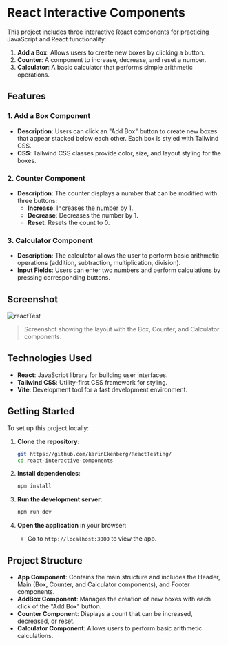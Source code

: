 # React Interactive Components

This project includes three interactive React components for practicing JavaScript and React functionality:
1. **Add a Box**: Allows users to create new boxes by clicking a button.
2. **Counter**: A component to increase, decrease, and reset a number.
3. **Calculator**: A basic calculator that performs simple arithmetic operations.

## Features

### 1. Add a Box Component

- **Description**: Users can click an "Add Box" button to create new boxes that appear stacked below each other. Each box is styled with Tailwind CSS.
- **CSS**: Tailwind CSS classes provide color, size, and layout styling for the boxes.

### 2. Counter Component

- **Description**: The counter displays a number that can be modified with three buttons:
  - **Increase**: Increases the number by 1.
  - **Decrease**: Decreases the number by 1.
  - **Reset**: Resets the count to 0.

### 3. Calculator Component

- **Description**: The calculator allows the user to perform basic arithmetic operations (addition, subtraction, multiplication, division).
- **Input Fields**: Users can enter two numbers and perform calculations by pressing corresponding buttons.

## Screenshot

![reactTest](https://github.com/user-attachments/assets/225fc386-f4f1-4d50-b67f-486f0e7561ea)



> Screenshot showing the layout with the Box, Counter, and Calculator components.

## Technologies Used

- **React**: JavaScript library for building user interfaces.
- **Tailwind CSS**: Utility-first CSS framework for styling.
- **Vite**: Development tool for a fast development environment.

## Getting Started

To set up this project locally:

1. **Clone the repository**:
   ```bash
   git https://github.com/karinEkenberg/ReactTesting/
   cd react-interactive-components
   ```

2. **Install dependencies**:
   ```bash
   npm install
   ```

3. **Run the development server**:
   ```bash
   npm run dev
   ```

4. **Open the application** in your browser:
   - Go to `http://localhost:3000` to view the app.

## Project Structure

- **App Component**: Contains the main structure and includes the Header, Main (Box, Counter, and Calculator components), and Footer components.
- **AddBox Component**: Manages the creation of new boxes with each click of the "Add Box" button.
- **Counter Component**: Displays a count that can be increased, decreased, or reset.
- **Calculator Component**: Allows users to perform basic arithmetic calculations.
